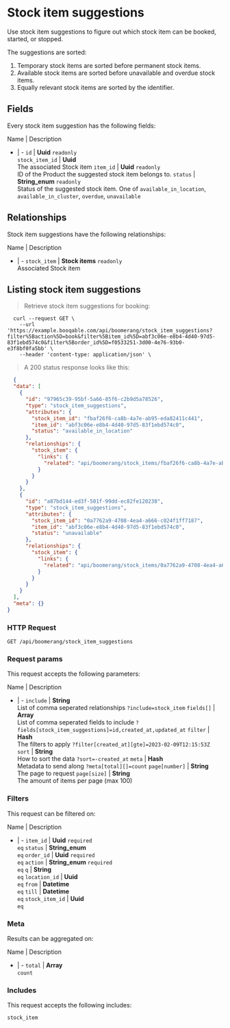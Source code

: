 # Stock item suggestions

Use stock item suggestions to figure out which stock item can be booked,
started, or stopped.

The suggestions are sorted:
  1. Temporary stock items are sorted before permanent stock items.
  2. Available stock items are sorted before unavailable and overdue stock items.
  3. Equally relevant stock items are sorted by the identifier.

## Fields
Every stock item suggestion has the following fields:

Name | Description
- | -
`id` | **Uuid** `readonly`<br>
`stock_item_id` | **Uuid** <br>The associated Stock item
`item_id` | **Uuid** `readonly`<br>ID of the Product the suggested stock item belongs to.
`status` | **String_enum** `readonly`<br>Status of the suggested stock item. One of `available_in_location`, `available_in_cluster`, `overdue`, `unavailable` 


## Relationships
Stock item suggestions have the following relationships:

Name | Description
- | -
`stock_item` | **Stock items** `readonly`<br>Associated Stock item


## Listing stock item suggestions



> Retrieve stock item suggestions for booking:

```shell
  curl --request GET \
    --url 'https://example.booqable.com/api/boomerang/stock_item_suggestions?filter%5Baction%5D=book&filter%5Bitem_id%5D=abf3c06e-e8b4-4d40-97d5-83f1ebd574c0&filter%5Border_id%5D=f0533251-3d00-4e76-93b0-e3f8bf0fa5bb' \
    --header 'content-type: application/json' \
```

> A 200 status response looks like this:

```json
  {
  "data": [
    {
      "id": "97965c39-95bf-5a66-85f6-c2b9d5a78526",
      "type": "stock_item_suggestions",
      "attributes": {
        "stock_item_id": "fbaf26f6-ca8b-4a7e-ab95-eda82411c441",
        "item_id": "abf3c06e-e8b4-4d40-97d5-83f1ebd574c0",
        "status": "available_in_location"
      },
      "relationships": {
        "stock_item": {
          "links": {
            "related": "api/boomerang/stock_items/fbaf26f6-ca8b-4a7e-ab95-eda82411c441"
          }
        }
      }
    },
    {
      "id": "a87bd144-ed3f-501f-99dd-ec82fe120238",
      "type": "stock_item_suggestions",
      "attributes": {
        "stock_item_id": "0a7762a9-4708-4ea4-a666-c024f1ff7187",
        "item_id": "abf3c06e-e8b4-4d40-97d5-83f1ebd574c0",
        "status": "unavailable"
      },
      "relationships": {
        "stock_item": {
          "links": {
            "related": "api/boomerang/stock_items/0a7762a9-4708-4ea4-a666-c024f1ff7187"
          }
        }
      }
    }
  ],
  "meta": {}
}
```

### HTTP Request

`GET /api/boomerang/stock_item_suggestions`

### Request params

This request accepts the following parameters:

Name | Description
- | -
`include` | **String** <br>List of comma seperated relationships `?include=stock_item`
`fields[]` | **Array** <br>List of comma seperated fields to include `?fields[stock_item_suggestions]=id,created_at,updated_at`
`filter` | **Hash** <br>The filters to apply `?filter[created_at][gte]=2023-02-09T12:15:53Z`
`sort` | **String** <br>How to sort the data `?sort=-created_at`
`meta` | **Hash** <br>Metadata to send along `?meta[total][]=count`
`page[number]` | **String** <br>The page to request
`page[size]` | **String** <br>The amount of items per page (max 100)


### Filters

This request can be filtered on:

Name | Description
- | -
`item_id` | **Uuid** `required`<br>`eq`
`status` | **String_enum** <br>`eq`
`order_id` | **Uuid** `required`<br>`eq`
`action` | **String_enum** `required`<br>`eq`
`q` | **String** <br>`eq`
`location_id` | **Uuid** <br>`eq`
`from` | **Datetime** <br>`eq`
`till` | **Datetime** <br>`eq`
`stock_item_id` | **Uuid** <br>`eq`


### Meta

Results can be aggregated on:

Name | Description
- | -
`total` | **Array** <br>`count`


### Includes

This request accepts the following includes:

`stock_item`





